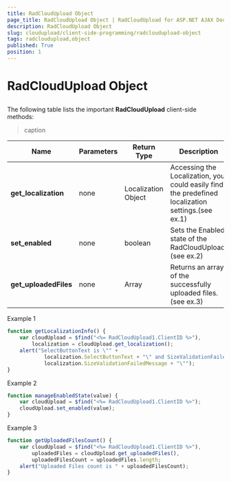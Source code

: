 ```yaml
---
title: RadCloudUpload Object
page_title: RadCloudUpload Object | RadCloudUpload for ASP.NET AJAX Documentation
description: RadCloudUpload Object
slug: cloudupload/client-side-programming/radcloudupload-object
tags: radcloudupload,object
published: True
position: 1
---
```


# RadCloudUpload Object



## 

The following table lists the important **RadCloudUpload** client-side methods:


>caption  

| Name | Parameters | Return Type | Description |
| ------ | ------ | ------ | ------ |
| **get_localization** |none|Localization Object|Accessing the Localization, you could easily find the predefined localization settings.(see ex.1)|
| **set_enabled** |none|boolean|Sets the Enabled state of the RadCloudUpload.(see ex.2)|
| **get_uploadedFiles** |none|Array|Returns an array of the successfully uploaded files.(see ex.3)|

Example 1

````JavaScript
function getLocalizationInfo() {
	var cloudUpload = $find("<%= RadCloudUpload1.ClientID %>"),
		localization = cloudUpload.get_localization();
	alert("SelectButtonText is \"" +
			localization.SelectButtonText + "\" and SizeValidationFailedMessage is \"" +
			localization.SizeValidationFailedMessage + "\"");
}
````



Example 2

````JavaScript
function manageEnabledState(value) {
	var cloudUpload = $find("<%= RadCloudUpload1.ClientID %>");
	cloudUpload.set_enabled(value);
}
````



Example 3

````JavaScript
function getUploadedFilesCount() {
	var cloudUpload = $find("<%= RadCloudUpload1.ClientID %>"),
		uploadedFiles = cloudUpload.get_uploadedFiles(),
		uploadedFilesCount = uploadedFiles.length;
	alert("Uploaded Files count is " + uploadedFilesCount);
}
````


